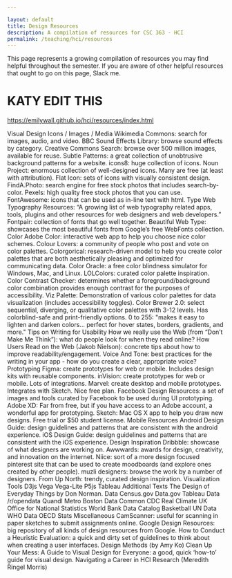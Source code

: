 ```yaml
---

layout: default
title: Design Resources
description: A compilation of resources for CSC 363 - HCI
permalink: /teaching/hci/resources
---
```


This page represents a growing compilation of resources you may find helpful throughout the semester. If you are aware of other helpful resources that ought to go on this page, Slack me.
# KATY EDIT THIS 
https://emilywall.github.io/hci/resources/index.html

Visual Design Icons / Images / Media
Wikimedia Commons: search for images, audio, and video.
BBC Sound Effects Library: browse sound effects by category.
Creative Commons Search: browse over 500 million images, available for reuse.
Subtle Patterns: a great collection of unobtrusive background patterns for a website.
icons8: huge collection of icons.
Noun Project: enormous collection of well-designed icons. Many are free (at least with attribution).
Flat Icon: sets of icons with visually consistent design.
FindA.Photo: search engine for free stock photos that includes search-by-color.
Pexels: high quality free stock photos that you can use.
FontAwesome: icons that can be used as in-line text with html.
Type
Web Typography Resources: “A growing list of web typography related apps, tools, plugins and other resources for web designers and web developers.”
Fontpair: collection of fonts that go well together.
Beautiful Web Type: showcases the most beautiful fonts from Google’s free WebFonts collection.
Color
Adobe Color: interactive web app to help you choose nice color schemes.
Colour Lovers: a community of people who post and vote on color palettes.
Colorgorical: research-driven model to help you create color palettes that are both aesthetically pleasing and optimized for communicating data.
Color Oracle: a free color blindness simulator for Windows, Mac, and Linux.
LOLColors: curated color palette inspiration.
Color Contrast Checker: determines whether a foreground/background color combination provides enough contrast for the purposes of accessibility.
Viz Palette: Demonstration of various color palettes for data visualization (includes accessibility toggles).
Color Brewer 2.0: select sequential, diverging, or qualitative color palettes with 3-12 levels. Has colorblind-safe and print-friendly options.
0 to 255: "makes it easy to lighten and darken colors... perfect for hover states, borders, gradients, and more."
Tips on Writing for Usability
How we really use the Web (from “Don’t Make Me Think”): what do people look for when they read online?
How Users Read on the Web (Jakob Nielson): concrete tips about how to improve readability/engagement.
Voice And Tone: best practices for the writing in your app - how do you create a clear, appropriate voice?
Prototyping
Figma: create prototypes for web or mobile. Includes design kits with reusable components.
inVision: create prototypes for web or mobile. Lots of integrations.
Marvel: create desktop and mobile prototypes. Integrates with Sketch. Nice free plan.
Facebook Design Resources: a set of images and tools curated by Facebook to be used during UI prototyping.
Adobe XD: Far from free, but if you have access to an Adobe account, a wonderful app for prototyping.
Sketch: Mac OS X app to help you draw new designs. Free trial or $50 student license.
Mobile Resources
Android Design Guide: design guidelines and patterns that are consistent with the android experience.
iOS Design Guide: design guidelines and patterns that are consistent with the iOS experience.
Design Inspiration
Dribbble: showcase of what designers are working on.
Awwwards: awards for design, creativity, and innovation on the internet.
Niice: sort of a more design focused pinterest site that can be used to create moodboards (and explore ones created by other people).
muzli designers: browse the work by a number of designers.
From Up North: trendy, curated design inspiration.
Visualization Tools
D3js
Vega
Vega-Lite
P5js
Tableau
Additional Texts
The Design of Everyday Things by Don Norman.
Data
Census.gov
Data.gov
Tableau Data
/r/opendata
Quandl
Metro Boston Data Common
CDC
Real Climate
UK Office for National Statistics
World Bank Data Catalog
Basketball
UN Data
WHO Data
OECD Stats
Miscellaneous
CamScanner: useful for scanning in paper sketches to submit assignments online.
Google Design Resources: big repository of all kinds of design resources from Google.
How to Conduct a Heuristic Evaluation: a quick and dirty set of guidelines to think about when creating a user interfaces.
Design Methods (by Amy Ko)
Clean Up Your Mess: A Guide to Visual Design for Everyone: a good, quick ‘how-to’ guide for visual design.
Navigating a Career in HCI Research (Meredith Ringel Morris)
